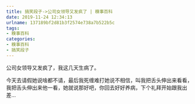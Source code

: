 ```yaml
---
title: 搞笑段子->公司女领导又发疯了 | 糗事百科
date: 2019-11-24 12:34:13
urlname: 137189bf2d81b3f2574e738a7b522b5c
tags: 
- 糗事百科
categories:
- 糗事百科
- 搞笑段子
---
```

公司女领导又发疯了，我这几天生病了。

今天去请假她说啥都不请，最后我死缠难打她说不相信，叫我把舌头伸出来看看，我把舌头伸出来他一看，她就说那好吧，你回去好好养病，下个礼拜开始跟我出差…


